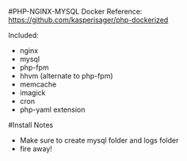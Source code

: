 #PHP-NGINX-MYSQL Docker
Reference: https://github.com/kasperisager/php-dockerized

Included:
- nginx
- mysql
- php-fpm
- hhvm (alternate to php-fpm)
- memcache
- imagick
- cron
- php-yaml extension

#Install Notes
- Make sure to create mysql folder and logs folder
- fire away!
